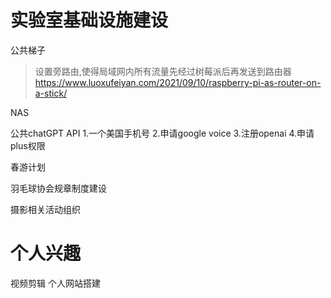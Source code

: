 # 实验室基础设施建设
公共梯子
> 设置旁路由,使得局域网内所有流量先经过树莓派后再发送到路由器 
https://www.luoxufeiyan.com/2021/09/10/raspberry-pi-as-router-on-a-stick/

NAS


公共chatGPT API
1.一个美国手机号
2.申请google voice 
3.注册openai
4.申请plus权限

春游计划

羽毛球协会规章制度建设

摄影相关活动组织



# 个人兴趣
视频剪辑
个人网站搭建